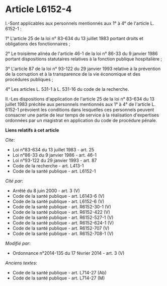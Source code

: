 # Article L6152-4

I.-Sont applicables aux personnels mentionnés aux 1° à 4° de l'article L. 6152-1 : 

1°  L'article 25 de la loi n° 83-634 du 13 juillet 1983 portant droits et obligations des fonctionnaires ; 

2° Le troisième alinéa de l'article 46-1 de la loi n° 86-33 du 9 janvier 1986 portant dispositions statutaires relatives à la
fonction publique hospitalière ; 

3° L'article 87 de la loi n° 93-122 du 29 janvier 1993 relative à la prévention de la corruption et à la transparence de la
vie économique et des procédures publiques ; 

4° Les articles L. 531-1 à L. 531-16 du code de la recherche. 

II.-Les dispositions d'application de l'article 25 de la loi n° 83-634 du 13 juillet 1983 précitée aux personnels mentionnés
aux 1° à 4° de l'article L. 6152-1 prévoient les conditions dans lesquelles ces personnels peuvent consacrer une partie de
leur temps de service à la réalisation d'expertises ordonnées par un magistrat en application du code de procédure pénale.

**Liens relatifs à cet article**

_Cite_:

  - Loi n°83-634 du 13 juillet 1983 - art. 25
  - Loi n°86-33 du 9 janvier 1986 - art. 46-1
  - Loi n°93-122 du 29 janvier 1993 - art. 87
  - Code de la recherche - art. L413-1
  - Code de la santé publique - art. L6152-1

_Cité par_:

  - Arrêté du 8 juin 2000 - art. 3 (V)
  - Code de la santé publique - art. L6143-6 (V)
  - Code de la santé publique - art. L6152-6 (V)
  - Code de la santé publique - art. R6152-30-1 (V)
  - Code de la santé publique - art. R6152-422 (V)
  - Code de la santé publique - art. R6152-527-1 (V)
  - Code de la santé publique - art. R6152-624-1 (V)
  - Code de la santé publique - art. R6152-707 (V)
  - Code de la santé publique - art. R6152-708-1 (V)

_Modifié par_:

  - Ordonnance n°2014-135 du 17 février 2014 - art. 3 (V)

_Anciens textes_:

  - Code de la santé publique - art. L714-27 (Ab)
  - Code de la santé publique - art. L714-27 (M)
